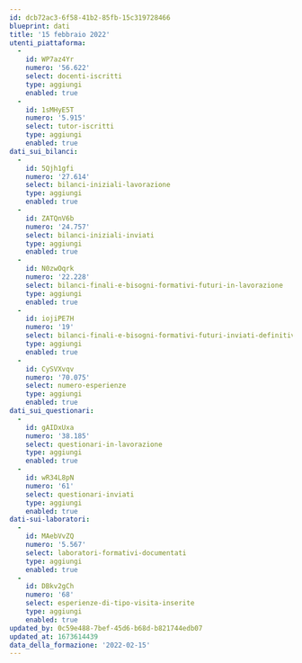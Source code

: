 ```yaml
---
id: dcb72ac3-6f58-41b2-85fb-15c319728466
blueprint: dati
title: '15 febbraio 2022'
utenti_piattaforma:
  -
    id: WP7az4Yr
    numero: '56.622'
    select: docenti-iscritti
    type: aggiungi
    enabled: true
  -
    id: 1sMHyE5T
    numero: '5.915'
    select: tutor-iscritti
    type: aggiungi
    enabled: true
dati_sui_bilanci:
  -
    id: 5Qjh1gfi
    numero: '27.614'
    select: bilanci-iniziali-lavorazione
    type: aggiungi
    enabled: true
  -
    id: ZATQnV6b
    numero: '24.757'
    select: bilanci-iniziali-inviati
    type: aggiungi
    enabled: true
  -
    id: N0zwOqrk
    numero: '22.228'
    select: bilanci-finali-e-bisogni-formativi-futuri-in-lavorazione
    type: aggiungi
    enabled: true
  -
    id: iojiPE7H
    numero: '19'
    select: bilanci-finali-e-bisogni-formativi-futuri-inviati-definitivamente
    type: aggiungi
    enabled: true
  -
    id: CySVXvqv
    numero: '70.075'
    select: numero-esperienze
    type: aggiungi
    enabled: true
dati_sui_questionari:
  -
    id: gAIDxUxa
    numero: '38.185'
    select: questionari-in-lavorazione
    type: aggiungi
    enabled: true
  -
    id: wR34L8pN
    numero: '61'
    select: questionari-inviati
    type: aggiungi
    enabled: true
dati-sui-laboratori:
  -
    id: MAebVvZQ
    numero: '5.567'
    select: laboratori-formativi-documentati
    type: aggiungi
    enabled: true
  -
    id: DBkv2gCh
    numero: '68'
    select: esperienze-di-tipo-visita-inserite
    type: aggiungi
    enabled: true
updated_by: 0c59e488-7bef-45d6-b68d-b821744edb07
updated_at: 1673614439
data_della_formazione: '2022-02-15'
---
```

